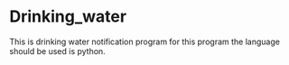 # Drinking_water
This is drinking water notification program for this program the language should be used is python.
